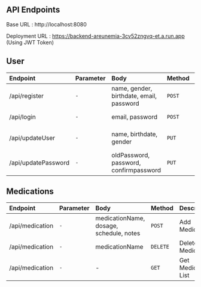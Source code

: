 ## API Endpoints
Base URL : http://localhost:8080

Deployment URL : https://backend-areunemia-3cv52zngvq-et.a.run.app (Using JWT Token)

## User
| Endpoint | Parameter | Body | Method    | Description                |
| :--------|:-------- | :------- |:------- | :------------------------- |
| /api/register |`-`| name, gender, birthdate, email, password | `POST` | Register New Email User |
| /api/login|`-`| email, password| `POST` | Login Email User  |
| /api/updateUser|`-` | name, birthdate, gender    | `PUT` | Update User Profile Data|
| /api/updatePassword|`-`| oldPassword, password, confirmpassword| `PUT` | Update User Password |

## Medications
| Endpoint | Parameter| Body | Method    | Description                |
| :--------|:-------- |:-------| :------- | :------------------------- |
| /api/medication |`-` | medicationName, dosage, schedule, notes | `POST` | Add Medication |
| /api/medication|`-`| medicationName |`DELETE` | Delete Medication  |
| /api/medication|`-` | -   | `GET` | Get Medications List|

